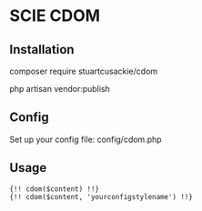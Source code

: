 # SCIE CDOM

## Installation

composer require stuartcusackie/cdom

php artisan vendor:publish

## Config

Set up your config file: config/cdom.php

## Usage

```
{!! cdom($content) !!}
{!! cdom($content, 'yourconfigstylename') !!}
```

